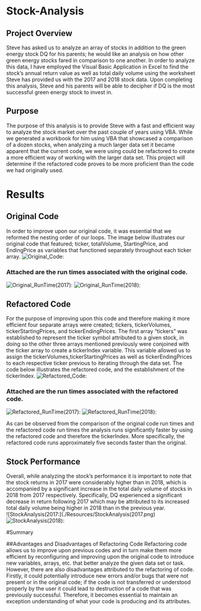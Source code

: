 # Stock-Analysis
## Project Overview
Steve has asked us to analyze an array of stocks in addition to the green energy stock DQ for his parents; he would like an analysis on how other green energy stocks fared in comparison to one another. In order to analyze this data, I have employed the Visual Basic Application in Excel to find the stock’s annual return value as well as total daily volume using the worksheet Steve has provided us with the 2017 and 2018 stock data. Upon completing this analysis, Steve and his parents will be able to decipher if DQ is the most successful green energy stock to invest in.

## Purpose
The purpose of this analysis is to provide Steve with a fast and efficient way to analyze the stock market over the past couple of years using VBA. While we generated a workbook for him using VBA that showcased a comparison of a dozen stocks, when analyzing a much larger data set it became apparent that the current code, we were using could be refactored to create a more efficient way of working with the larger data set. This project will determine if the refactored code proves to be more proficient than the code we had originally used. 

# Results
## Original Code
In order to improve upon our original code, it was essential that we reformed the nesting order of our loops. The image below illustrates our original code that featured; ticker, totalVolume, StartingPrice, and EndingPrice as variables that functioned separately throughout each ticker array. 
![Original_Code:](./Resources/Original_Code.png)

### Attached are the run times associated with the original code. 
![Original_RunTime(2017):](./Resources/Original_RunTime(2017).png)
![Original_RunTime(2018):](./Resources/Original_RunTime(2018).png)

## Refactored Code
For the purpose of improving upon this code and therefore making it more efficient four separate arrays were created; tickers, tickerVolumes, tickerStartingPrices, and tickerEndingPrices. The first array “tickers” was established to represent the ticker symbol attributed to a given stock, in doing so the other three arrays mentioned previously were conjoined with the ticker array to create a tickerIndex variable. This variable allowed us to assign the tickerVolumes,tickerStartingPrices as well as tickerEndingPrices to each respective ticker previous to iterating through the data set. The code below illustrates the refactored code, and the establishment of the tickerIndex. 
![Refactored_Code:](./Resources/Refactored_Code.png)

### Attached are the run times associated with the refactored code. 
![Refactored_RunTime(2017):](./Resources/Refactored_RunTime(2017).png)
![Refactored_RunTime(2018):](./Resources/Refactored_RunTime(2018).png)

As can be observed from the comparison of the original code run times and the refactored code run times the analysis runs significantly faster by using the refactored code and therefore the tickerIndex. More specifically, the refactored code runs approximately five seconds faster than the original. 

## Stock Performance
Overall, while analyzing the stock’s performance it is important to note that the stock returns in 2017 were considerably higher than in 2018, which is accompanied by a significant increase in the total daily volume of stocks in 2018 from 2017 respectively. Specifically, DQ experienced a significant decrease in return following 2017 which may be attributed to its increased total daily volume being higher in 2018 than in the previous year.  
![StockAnalysis(2017:](./Resources/StockAnalysis(2017.png)
![StockAnalysis(2018):](./Resources/StockAnalysis(2018).png)


#Summary

##Advantages and Disadvantages of Refactoring Code
Refactoring code allows us to improve upon previous codes and in turn make them more efficient by reconfiguring and improving upon the original code to introduce new variables, arrays, etc. that better analyze the given data set or task.  
However, there are also disadvantages attributed to the refactoring of code. Firstly, it could potentially introduce new errors and/or bugs that were not present or in the original code; if the code is not transferred or understood properly by the user it could lead to destruction of a code that was previously successful. Therefore, it becomes essential to maintain an exception understanding of what your code is producing and its attributes. 
